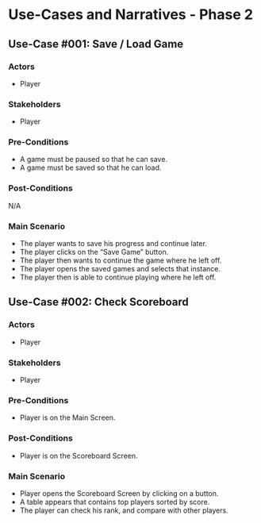 # Use-Cases and Narratives - Phase 2

## Use-Case #001: Save / Load Game

### Actors

* Player

### Stakeholders

* Player

### Pre-Conditions

* A game must be paused so that he can save.
* A game must be saved so that he can load.

### Post-Conditions

N/A

### Main Scenario 

* The player wants to save his progress and continue later.
* The player clicks on the “Save Game” button.
* The player then wants to continue the game where he left off.
* The player opens the saved games and selects that instance.
* The player then is able to continue playing where he left off.

## Use-Case #002: Check Scoreboard

### Actors

* Player

### Stakeholders

* Player

### Pre-Conditions

* Player is on the Main Screen.

### Post-Conditions

* Player is on the Scoreboard Screen.

### Main Scenario

* Player opens the Scoreboard Screen by clicking on a button.
* A table appears that contains top players sorted by score.
* The player can check his rank, and compare with other players.
